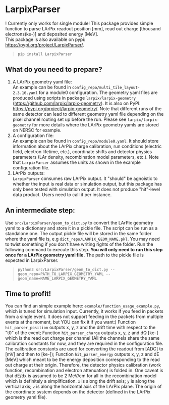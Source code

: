 # LarpixParser
! Currently only works for single module!
This package provides simple function to parse LArPix readout position [mm], read out charge [thousand electrons(ke-)] and deposited energy [MeV].\
This package is also available on pypi: https://pypi.org/project/LarpixParser/. 
>```pip install LarpixParser```

## What do you need to prepare?
1. A LArPix geometry yaml file: \
    An example can be found in `config_repo/multi_tile_layout-2.3.16.yaml` for a module0 configuration. The geometry yaml files are produced using scripts in package `larpix/larpix-geometry` (https://github.com/larpix/larpix-geometry). It is also on PyPI: https://pypi.org/project/larpix-geometry/. Note that different runs of the same detector can lead to different geometry yaml file depending on the pixel channel routing set up before the run. Please see `larpix/larpix-geometry` for more details where the LArPix geometry yamls are stored on NERSC for example.
2. A configuration file: \
    An example can be found in `config_repo/module0.yaml`. It should store information about the LArPix charge calibration, run conditions (electric field, electron lifetime, etc.), coordinate shifts and detector physics parameters (LAr density, recombination model parameters, etc.). Note that `LarpixParser` assumes the units as shown in the example configuration file.
3. LArPix outputs:\
    `LarpixParser` consumes raw LArPix output. It "should" be agnoistic to whether the input is real data or simulation output, but this package has only been tested with simulation output. It does not produce "hit"-level data product. Users need to call it per instance. 
    
## An intermediate step:
Use `src/LarpixParser/geom_to_dict.py` to convert the LArPix geometry yaml to a dictionary and store it in a pickle file. The script can be run as a standalone one. The output pickle file will be stored in the same folder where the yaml file is, e.g `dict_repo/LARPIX_GEOM_NAME.pkl`. You may need to twist something if you don't have writing rights of the folder. Run the following command to execute this step. **You will only need to run this step once for a LArPix geometry yaml file.** The path to the pickle file is expected in LarpixParser.
>```python3 src/LarpixParser/geom_to_dict.py --geom_repo=PATH_TO_LARPIX_GEOMETRY_YAML --geom_name=NAME_LARPIX_GEOMETRY_YAML```

## Time to profit!
You can find an simple example here: `example/function_usage_example.py`, which is tuned for simulation input. Currently, it works if you feed in packets from a single event. It does not support feeding in the packets from multiple events at the moment, but YOU can fix it if you want:) Function `hit_parser_position` outputs x, y, z and the drift time with respect to the "t0" of the event; Function `hit_parser_charge` outputs x, y, z and dQ [ke-] which is the read out charge per channel (All the channels share the same calibration constants for now, and they are required in the configuration file. The calibration constants are used for converting the readout from [ADC] to [mV] and then to [ke-]); Function `hit_parser_energy` outputs x, y, z and dE [MeV] which meant to be the energy deposition corresponding to the read out charge at their origin. Therefore, the detector physics calibration (work function, recombination and electron attenuation) is folded in. One caveat is that dE/dx is assumed to be 2 MeV/cm for all in the recombination model which is definitely a simplification. `x` is along the drift axis; `y` is along the vertical axis; `z` is along the horizontal axis of the LArPix plane. The origin of the coordinate system depends on the detector (defined in the LArPix geometry yaml file).
